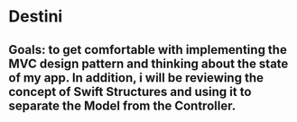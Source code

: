 #  Destini

## Goals: to get comfortable with implementing the MVC design pattern and thinking about the state of my app. In addition, i will be reviewing the concept of Swift Structures and using it to separate the Model from the Controller.
